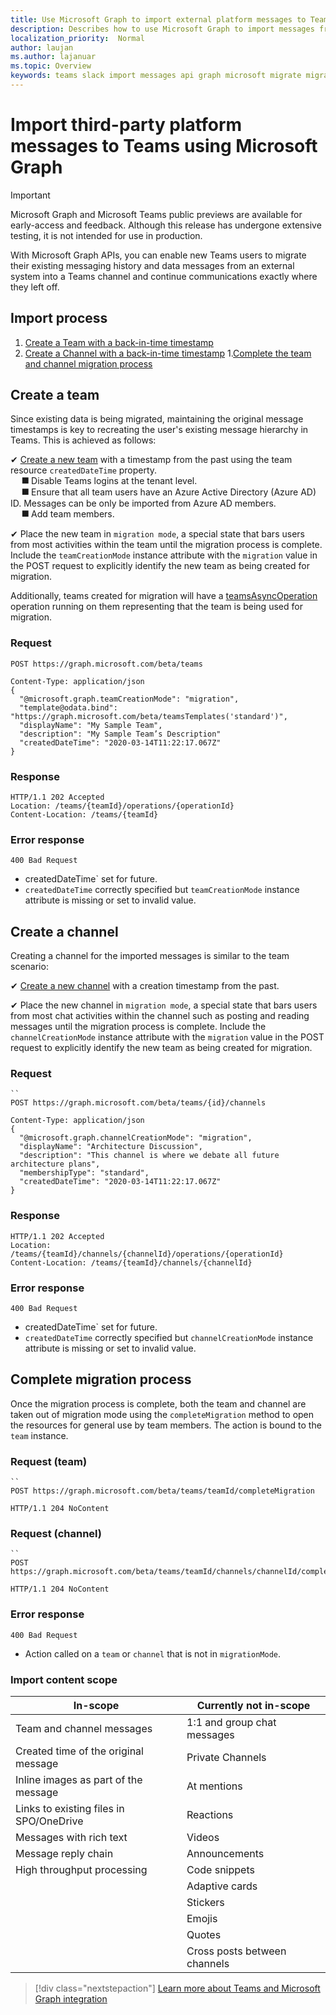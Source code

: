 ```yaml
---
title: Use Microsoft Graph to import external platform messages to Teams 
description: Describes how to use Microsoft Graph to import messages from an external platform to Teams
localization_priority:  Normal
author: laujan
ms.author: lajanuar
ms.topic: Overview
keywords: teams slack import messages api graph microsoft migrate migration post
---
```


# Import third-party platform messages to Teams using Microsoft Graph

>[!IMPORTANT]
> Microsoft Graph and Microsoft Teams public previews are available for early-access and feedback. Although this release has undergone extensive testing, it is not intended for use in production.

With Microsoft Graph APIs, you can enable new Teams users to migrate  their existing messaging history and data messages from an external system into a Teams channel and continue communications exactly where they left off.

## Import process

1. [Create a Team with a back-in-time timestamp](#create-a-team)
1. [Create a Channel with a back-in-time timestamp](#create-a-channel)
1.[Complete the team and channel migration process](#complete-migration-process)

## Create a team

Since existing data is being migrated, maintaining the original message timestamps is key to recreating the user's existing message hierarchy in Teams. This is achieved as follows:

✔ [Create a new team](/graph/api/team-post?view=graph-rest-beta&tabs=http) with a timestamp from the past using the team resource  `createdDateTime`  property.  
&emsp; &#11200; Disable Teams logins at the tenant level.  
&emsp; &#11200;  Ensure that all team users have an Azure Active Directory (Azure AD) ID. Messages can be only be imported from Azure AD members.  
&emsp; &#11200; Add team members.

 ✔ Place the new team in `migration mode`, a special state that bars users from most activities within the team until the migration process is complete. Include the `teamCreationMode` instance attribute with the `migration` value in the POST request to explicitly identify the new team as being created for migration.  

Additionally, teams created for migration will have a [teamsAsyncOperation](/graph/api/resources/teamsasyncoperation?view=graph-rest-beta) operation running on them representing that the team is being used for migration.

<!-- markdownlint-disable MD024 -->

### Request

```http
POST https://graph.microsoft.com/beta/teams

Content-Type: application/json
{
  "@microsoft.graph.teamCreationMode": "migration",
  "template@odata.bind": "https://graph.microsoft.com/beta/teamsTemplates('standard')",
  "displayName": "My Sample Team",
  "description": "My Sample Team’s Description"
  "createdDateTime": "2020-03-14T11:22:17.067Z"
}
```

### Response

```http
HTTP/1.1 202 Accepted
Location: /teams/{teamId}/operations/{operationId}
Content-Location: /teams/{teamId}
```

### Error response

```http
400 Bad Request
```

* createdDateTime`  set for future.
* `createdDateTime`  correctly specified but `teamCreationMode`  instance attribute  is missing or set to invalid value.

## Create a channel

Creating a channel for the imported messages is similar to the team scenario: 

✔ [Create a new channel](/graph/api/channel-post?view=graph-rest-beta&tabs=http) with a creation timestamp from the past.  

✔ Place the new channel in `migration mode`, a special state that bars users from most chat activities within the channel such as posting and reading messages until the migration process is complete.  Include the `channelCreationMode` instance attribute with the `migration` value in the POST request to explicitly identify the new team as being created for migration.  

### Request

```http
``
POST https://graph.microsoft.com/beta/teams/{id}/channels

Content-Type: application/json
{
  "@microsoft.graph.channelCreationMode": "migration",
  "displayName": "Architecture Discussion",
  "description": "This channel is where we debate all future architecture plans",
  "membershipType": "standard",
  "createdDateTime": "2020-03-14T11:22:17.067Z"
}
```

### Response

```http
HTTP/1.1 202 Accepted
Location: /teams/{teamId}/channels/{channelId}/operations/{operationId}
Content-Location: /teams/{teamId}/channels/{channelId}
```

### Error response

```http
400 Bad Request
```

* createdDateTime`  set for future.
* `createdDateTime`  correctly specified but `channelCreationMode`  instance attribute  is missing or set to invalid value.

## Complete migration process

Once the migration process is complete, both the team and channel are taken out of migration mode using the  `completeMigration`  method to open the resources for general use by team members. The action is bound to the `team` instance.

### Request (team)

```http
``
POST https://graph.microsoft.com/beta/teams/teamId/completeMigration

HTTP/1.1 204 NoContent
```

### Request (channel)

```http
``
POST https://graph.microsoft.com/beta/teams/teamId/channels/channelId/completeMigration

HTTP/1.1 204 NoContent
```


### Error response

```http
400 Bad Request
```

* Action called on a `team` or `channel` that is not in `migrationMode`.

### Import content scope

|In-scope | Currently not in-scope|
|----------|--------------------------|
|Team and channel messages|1:1 and group chat messages|
|Created time of the original message|Private Channels|
|Inline images as part of the message|At mentions|
|Links to existing files in SPO/OneDrive|Reactions|
|Messages with rich text|Videos|
|Message reply chain|Announcements|
|High throughput processing|Code snippets|
||Adaptive cards|
||Stickers|
||Emojis|
||Quotes|
||Cross posts between channels|

> [!div class="nextstepaction"]
>[Learn more about Teams and Microsoft Graph integration](/graph/teams-concept-overview)
